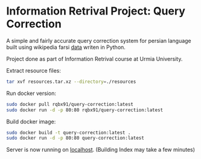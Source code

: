 # Information Retrival Project: Query Correction

A simple and fairly accurate query correction system for persian language built using wikipedia farsi [data](https://dumps.wikimedia.org/fawiki/) writen in Python.

Project done as part of Information Retrival course at Urmia University.

Extract resource files:
```bash
tar xvf resources.tar.xz --directory=./resources
```

Run docker version:
```bash
sudo docker pull rqbx91/query-correction:latest
sudo docker run -d -p 80:80 rqbx91/query-correction:latest
```

Build docker image:
```bash
sudo docker build -t query-correction:latest .
sudo docker run -d -p 80:80 query-correction:latest
```

Server is now running on [localhost](http://localhost:80). (Building Index may take a few minutes)